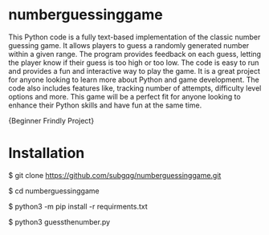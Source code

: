 # numberguessinggame

This Python code is a fully text-based implementation of the classic number guessing game. It allows players to guess a randomly generated number within a given range. The program provides feedback on each guess, letting the player know if their guess is too high or too low. The code is easy to run and provides a fun and interactive way to play the game. It is a great project for anyone looking to learn more about Python and game development. The code also includes features like, tracking number of attempts, difficulty level options and more. This game will be a perfect fit for anyone looking to enhance their Python skills and have fun at the same time.

{Beginner Frindly Project}

# Installation

$  git clone https://github.com/subgqg/numberguessinggame.git

$ cd numberguessinggame

$ python3 -m pip install -r requirments.txt

$ python3 guessthenumber.py
